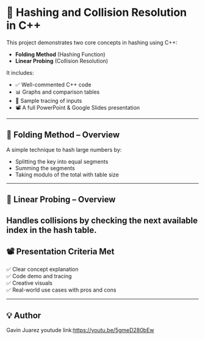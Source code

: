 # 🔐 Hashing and Collision Resolution in C++

This project demonstrates two core concepts in hashing using C++:
- **Folding Method** (Hashing Function)
- **Linear Probing** (Collision Resolution)

It includes:
- ✅ Well-commented C++ code
- 📊 Graphs and comparison tables
- 🎯 Sample tracing of inputs
- 📽️ A full PowerPoint & Google Slides presentation

----

## 🔢 Folding Method – Overview

A simple technique to hash large numbers by:
- Splitting the key into equal segments
- Summing the segments
- Taking modulo of the total with table size
---
## 🔁 Linear Probing – Overview

Handles collisions by checking the next available index in the hash table.
--- 
## 📽️ Presentation Criteria Met

✅ Clear concept explanation  
✅ Code demo and tracing  
✅ Creative visuals  
✅ Real-world use cases with pros and cons  

---

## 💡 Author
Gavin Juarez 
youtude link:https://youtu.be/5gmeD280bEw 